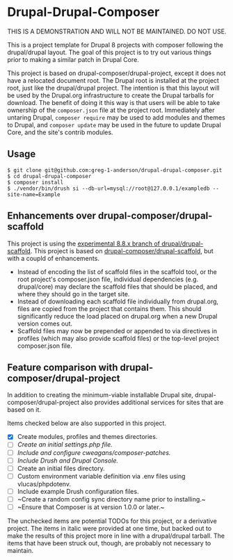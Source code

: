 # Drupal-Drupal-Composer

THIS IS A DEMONSTRATION AND WILL NOT BE MAINTAINED. DO NOT USE.

This is a project template for Drupal 8 projects with composer following the drupal/drupal layout. The goal of this project is to try out various things prior to making a similar patch in Drupal Core.

This project is based on drupal-composer/drupal-project, except it does not have a relocated document root. The Drupal root is installed at the project root, just like the drupal/drupal project. The intention is that this layout will be used by the Drupal.org infrastructure to create the Drupal tarballs for download. The benefit of doing it this way is that users will be able to take ownership of the `composer.json` file at the project root. Immediately after untaring Drupal, `composer require` may be used to add modules and themes to Drupal, and `composer update` may be used in the future to update Drupal Core, and the site's contrib modules.

## Usage

```
$ git clone git@github.com:greg-1-anderson/drupal-drupal-composer.git
$ cd drupal-drupal-composer
$ composer install
$ ./vendor/bin/drush si --db-url=mysql://root@127.0.0.1/exampledb --site-name=Example
```

## Enhancements over drupal-composer/drupal-scaffold

This project is using the [experimental 8.8.x branch of drupal/drupal-scaffold](https://github.com/drupal/drupal-scaffold/tree/8.8.x). This project is based on [drupal-composer/drupal-scaffold](https://github.com/drupal-composer/drupal-scaffold), but with a coupld of enhancements.

- Instead of encoding the list of scaffold files in the scaffold tool, or the root project's composer.json file, individual dependencies (e.g. drupal/core) may declare the scaffold files that should be placed, and where they should go in the target site.  
- Instead of downloading each scaffold file individually from drupal.org, files are copied from the project that contains them. This should significantly reduce the load placed on drupal.org when a new Drupal version comes out.
- Scaffold files may now be prepended or appended to via directives in profiles (which may also provide scaffold files) or the top-level project composer.json file.

## Feature comparison with drupal-composer/drupal-project

In addition to creating the minimum-viable installable Drupal site, drupal-composer/drupal-project also provides additional services for sites that are based on it.

Items checked below are also supported in this project.

- [x] Create modules, profiles and themes directories.
- [ ] _Create an initial settings.php file._
- [ ] _Include and configure cweagans/composer-patches._
- [ ] _Include Drush and Drupal Console._
- [ ] Create an initial files directory.
- [ ] Custom environment variable definition via .env files using vlucas/phpdotenv.
- [ ] Include example Drush configuration files.
- [ ] ~Create a random config sync directory name prior to installing.~
- [ ] ~Ensure that Composer is at version 1.0.0 or later.~

The unchecked items are potential TODOs for this project, or a derivative project. The items in italic were provided at one time, but backed out to make the results of this project more in line with a drupal/drupal tarball. The items that have been struck out, though, are probably not necessary to maintain.

